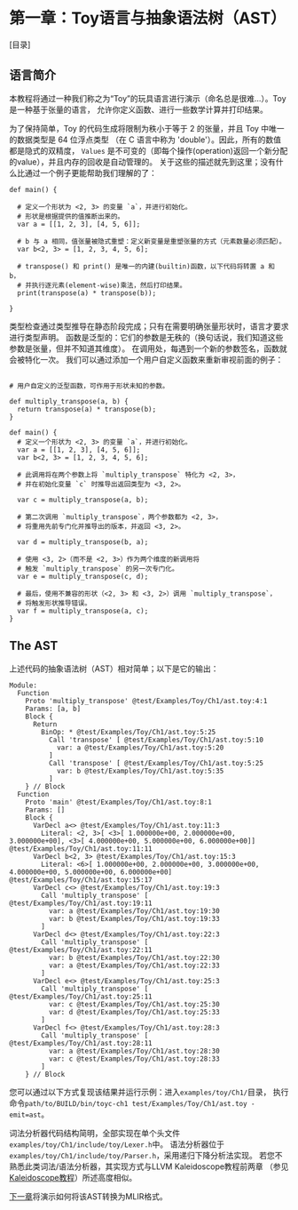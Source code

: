 
# 第一章：Toy语言与抽象语法树（AST）

[目录]

## 语言简介

本教程将通过一种我们称之为“Toy”的玩具语言进行演示（命名总是很难...）。Toy 是一种基于张量的语言，
允许你定义函数、进行一些数学计算并打印结果。

为了保持简单，Toy 的代码生成将限制为秩小于等于 2 的张量，并且 Toy 中唯一的数据类型是 64 位浮点类型
（在 C 语言中称为 'double'）。因此，所有的数值都是隐式的双精度，
`Values` 是不可变的（即每个操作(operation)返回一个新分配的value），并且内存的回收是自动管理的。
关于这些的描述就先到这里；没有什么比通过一个例子更能帮助我们理解的了：

```toy
def main() {

  # 定义一个形状为 <2, 3> 的变量 `a`，并进行初始化。
  # 形状是根据提供的值推断出来的。
  var a = [[1, 2, 3], [4, 5, 6]];

  # b 与 a 相同，值张量被隐式重塑：定义新变量是重塑张量的方式（元素数量必须匹配）。
  var b<2, 3> = [1, 2, 3, 4, 5, 6];

  # transpose() 和 print() 是唯一的内建(builtin)函数，以下代码将转置 a 和 b，
  # 并执行逐元素(element-wise)乘法，然后打印结果。
  print(transpose(a) * transpose(b));

}
```


类型检查通过类型推导在静态阶段完成；只有在需要明确张量形状时，语言才要求进行类型声明。
函数是泛型的：它们的参数是无秩的（换句话说，我们知道这些参数是张量，但并不知道其维度）。
在调用处，每遇到一个新的参数签名，函数就会被特化一次。
我们可以通过添加一个用户自定义函数来重新审视前面的例子：

```toy

# 用户自定义的泛型函数，可作用于形状未知的参数。

def multiply_transpose(a, b) {
  return transpose(a) * transpose(b);
}

def main() {
  # 定义一个形状为 <2, 3> 的变量 `a`，并进行初始化。
  var a = [[1, 2, 3], [4, 5, 6]];
  var b<2, 3> = [1, 2, 3, 4, 5, 6];

  # 此调用将在两个参数上将 `multiply_transpose` 特化为 <2, 3>，
  # 并在初始化变量 `c` 时推导出返回类型为 <3, 2>。

  var c = multiply_transpose(a, b);

  # 第二次调用 `multiply_transpose`，两个参数都为 <2, 3>，
  # 将重用先前专门化并推导出的版本，并返回 <3, 2>。

  var d = multiply_transpose(b, a);

  # 使用 <3, 2>（而不是 <2, 3>）作为两个维度的新调用将
  # 触发 `multiply_transpose` 的另一次专门化。
  var e = multiply_transpose(c, d);

  # 最后，使用不兼容的形状（<2, 3> 和 <3, 2>）调用 `multiply_transpose`，
  # 将触发形状推导错误。
  var f = multiply_transpose(a, c);
}
```

## The AST

上述代码的抽象语法树（AST）相对简单；以下是它的输出：

```
Module:
  Function 
    Proto 'multiply_transpose' @test/Examples/Toy/Ch1/ast.toy:4:1
    Params: [a, b]
    Block {
      Return
        BinOp: * @test/Examples/Toy/Ch1/ast.toy:5:25
          Call 'transpose' [ @test/Examples/Toy/Ch1/ast.toy:5:10
            var: a @test/Examples/Toy/Ch1/ast.toy:5:20
          ]
          Call 'transpose' [ @test/Examples/Toy/Ch1/ast.toy:5:25
            var: b @test/Examples/Toy/Ch1/ast.toy:5:35
          ]
    } // Block
  Function 
    Proto 'main' @test/Examples/Toy/Ch1/ast.toy:8:1
    Params: []
    Block {
      VarDecl a<> @test/Examples/Toy/Ch1/ast.toy:11:3
        Literal: <2, 3>[ <3>[ 1.000000e+00, 2.000000e+00, 3.000000e+00], <3>[ 4.000000e+00, 5.000000e+00, 6.000000e+00]] @test/Examples/Toy/Ch1/ast.toy:11:11
      VarDecl b<2, 3> @test/Examples/Toy/Ch1/ast.toy:15:3
        Literal: <6>[ 1.000000e+00, 2.000000e+00, 3.000000e+00, 4.000000e+00, 5.000000e+00, 6.000000e+00] @test/Examples/Toy/Ch1/ast.toy:15:17
      VarDecl c<> @test/Examples/Toy/Ch1/ast.toy:19:3
        Call 'multiply_transpose' [ @test/Examples/Toy/Ch1/ast.toy:19:11
          var: a @test/Examples/Toy/Ch1/ast.toy:19:30
          var: b @test/Examples/Toy/Ch1/ast.toy:19:33
        ]
      VarDecl d<> @test/Examples/Toy/Ch1/ast.toy:22:3
        Call 'multiply_transpose' [ @test/Examples/Toy/Ch1/ast.toy:22:11
          var: b @test/Examples/Toy/Ch1/ast.toy:22:30
          var: a @test/Examples/Toy/Ch1/ast.toy:22:33
        ]
      VarDecl e<> @test/Examples/Toy/Ch1/ast.toy:25:3
        Call 'multiply_transpose' [ @test/Examples/Toy/Ch1/ast.toy:25:11
          var: c @test/Examples/Toy/Ch1/ast.toy:25:30
          var: d @test/Examples/Toy/Ch1/ast.toy:25:33
        ]
      VarDecl f<> @test/Examples/Toy/Ch1/ast.toy:28:3
        Call 'multiply_transpose' [ @test/Examples/Toy/Ch1/ast.toy:28:11
          var: a @test/Examples/Toy/Ch1/ast.toy:28:30
          var: c @test/Examples/Toy/Ch1/ast.toy:28:33
        ]
    } // Block
```


您可以通过以下方式复现该结果并运行示例：进入`examples/toy/Ch1/`目录，
执行命令`path/to/BUILD/bin/toyc-ch1 test/Examples/Toy/Ch1/ast.toy -emit=ast`。

词法分析器代码结构简明，全部实现在单个头文件`examples/toy/Ch1/include/toy/Lexer.h`中。
语法分析器位于`examples/toy/Ch1/include/toy/Parser.h`，采用递归下降分析法实现。
若您不熟悉此类词法/语法分析器，其实现方式与LLVM Kaleidoscope教程前两章
（参见[Kaleidoscope教程](https://llvm.org/docs/tutorial/MyFirstLanguageFrontend/LangImpl02.html)）所述高度相似。

[下一章](Ch-2.md)将演示如何将该AST转换为MLIR格式。